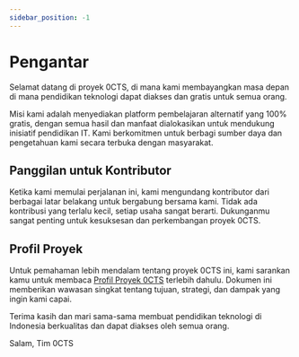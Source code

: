```yaml
---
sidebar_position: -1
---
```


# Pengantar

Selamat datang di proyek 0CTS, di mana kami membayangkan masa depan di mana pendidikan teknologi dapat diakses dan gratis untuk semua orang. 

Misi kami adalah menyediakan platform pembelajaran alternatif yang 100% gratis, dengan semua hasil dan manfaat dialokasikan untuk mendukung inisiatif pendidikan IT. Kami berkomitmen untuk berbagi sumber daya dan pengetahuan kami secara terbuka dengan masyarakat.

## Panggilan untuk Kontributor

Ketika kami memulai perjalanan ini, kami mengundang kontributor dari berbagai latar belakang untuk bergabung bersama kami. Tidak ada kontribusi yang terlalu kecil, setiap usaha sangat berarti. Dukunganmu sangat penting untuk kesuksesan dan perkembangan proyek 0CTS.

## Profil Proyek

Untuk pemahaman lebih mendalam tentang proyek 0CTS ini, kami sarankan kamu untuk membaca [Profil Proyek 0CTS](https://drive.google.com/file/d/1GzQ7ZG9qoEAla44DMH590HG9vuoc3BL6/view) terlebih dahulu. Dokumen ini memberikan wawasan singkat tentang tujuan, strategi, dan dampak yang ingin kami capai.

Terima kasih dan mari sama-sama membuat pendidikan teknologi di Indonesia berkualitas dan dapat diakses oleh semua orang.

Salam,
Tim 0CTS